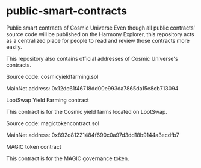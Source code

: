 # public-smart-contracts
Public smart contracts of Cosmic Universe
Even though all public contracts' source code will be published on the Harmony Explorer, this repository acts as a centralized place for people to read and review those contracts more easily.

This repository also contains official addresses of Cosmic Universe's contracts.

Source code: cosmicyieldfarming.sol

MainNet address: 0x12dc61f46718dd00e993da7865da15e8cb713094

LootSwap Yield Farming contract

This contract is for the Cosmic yield farms located on LootSwap.



Source code: magictokencontract.sol

MainNet address: 0x892d81221484f690c0a97d3dd18b9144a3ecdfb7

MAGIC token contract

This contract is for the MAGIC governance token.
